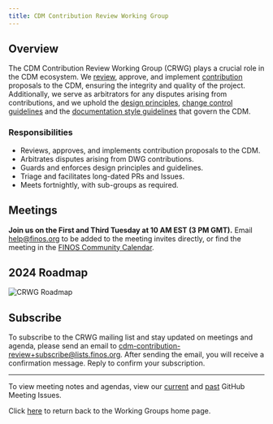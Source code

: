 ```yaml
---
title: CDM Contribution Review Working Group
---
```


## Overview

The CDM Contribution Review Working Group (CRWG) plays a crucial role in the CDM ecosystem. We [review](maintenance-and-release.md), approve, and implement [contribution](contributions.md) proposals to the CDM, ensuring the integrity and quality of the project. Additionally, we serve as arbitrators for any disputes arising from contributions, and we uphold the [design principles](design-principles.md), [change control guidelines](change-control-guidelines.md) and the [documentation style guidelines](documentation-style-guide.md) that govern the CDM.

### Responsibilities

- Reviews, approves, and implements contribution proposals to the CDM.
- Arbitrates disputes arising from DWG contributions.
- Guards and enforces design principles and guidelines.
- Triage and facilitates long-dated PRs and Issues.
- Meets fortnightly, with sub-groups as required.

## Meetings

**Join us on the First and Third Tuesday at 10 AM EST (3 PM GMT).** Email help@finos.org to be added to the meeting invites directly, or find the meeting in the [FINOS Community Calendar](https://calendar.google.com/calendar/embed?src=finos.org_fac8mo1rfc6ehscg0d80fi8jig%40group.calendar.google.com). 

## 2024 Roadmap

![CRWG Roadmap](/img/crwg-roadmap.png)

## Subscribe

To subscribe to the CRWG mailing list and stay updated on meetings and agenda, please send an email to [cdm-contribution-review+subscribe@lists.finos.org](mailto:cdm-contribution-review+subscribe@lists.finos.org). After sending the email, you will receive a confirmation message. Reply to confirm your subscription.

---

To view meeting notes and agendas, view our [current](https://github.com/finos/common-domain-model/issues?q=is%3Aissue+is%3Aopen+%22CDM+Contribution+Review+Working+Group%22) and [past](https://github.com/finos/common-domain-model/issues?q=is%3Aissue+%22CDM+Contribution+Review+Working+Group%22+is%3Aclosed) GitHub Meeting Issues. 

Click [here](working-groups.md) to return back to the Working Groups home page.
